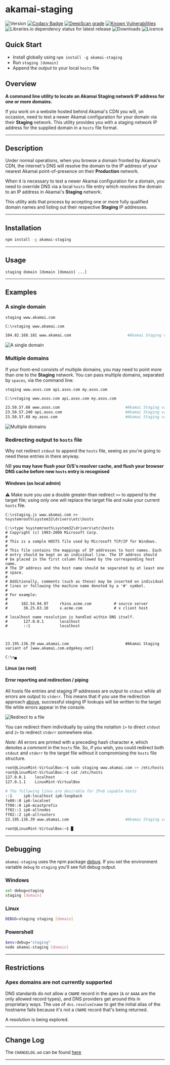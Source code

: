 # akamai-staging

![Version](https://img.shields.io/npm/v/akamai-staging.svg?style=plastic)
[![Codacy Badge](https://api.codacy.com/project/badge/Grade/77426eb3f96e4e8d9cc4048e4b13bc1e)](https://www.codacy.com?utm_source=bitbucket.org&amp;utm_medium=referral&amp;utm_content=MarkSMurphy/staging&amp;utm_campaign=Badge_Grade)
[![DeepScan grade](https://deepscan.io/api/teams/11497/projects/14396/branches/266781/badge/grade.svg)](https://deepscan.io/dashboard#view=project&tid=11497&pid=14396&bid=266781)
[![Known Vulnerabilities](https://snyk.io/test/npm/akamai-staging/badge.svg)](https://snyk.io/test/npm/akamai-staging)
![Libraries.io dependency status for latest release](https://img.shields.io/librariesio/release/npm/akamai-staging.svg?style=plastic)
![Downloads](https://img.shields.io/npm/dm/akamai-staging.svg?style=plastic)
![Licence](https://img.shields.io/npm/l/akamai-staging.svg?style=plastic)

## Quick Start

- Install globally using `npm install -g akamai-staging`
- Run `staging [domain]`
- Append the output to your local `hosts` file

## Overview

**A command line utility to locate an Akamai Staging network IP address for one or more domains.**

If you work on a website hosted behind Akamai's CDN you will, on occasion, need to test a newer Akamai configuration for your domain via their **Staging** network.  This utility provides you with a staging network IP address for the supplied domain in a `hosts` file format.

---

## Description

Under normal operations, when you browse a domain fronted by Akamai's CDN, the internet's DNS will resolve the domain to the IP address of your nearest Akamai point-of-presence on their **Production** network.

When it is necessary to test a newer Akamai configuration for a domain, you need to override DNS via a local `hosts` file entry which resolves the domain to an IP address in Akamai's **Staging** network.

This utility aids that process by accepting one or more fully qualified domain names and listing out their respective **Staging** IP addresses.

---

## Installation

```bash
npm install -g akamai-staging
```

---

## Usage

`staging domain [domain [domain] ...]`

---

## Examples

### A single domain

`staging www.akamai.com`

```bash
C:\>staging www.akamai.com

104.82.168.181 www.akamai.com                         #Akamai Staging variant of [www.akamai.com.edgekey.net]

```

![A single domain](https://marksmurphy.github.io/img/akamai-staging.single-domain.gif)

### Multiple domains

If your front-end consists of multiple domains, you may need to point more than one to the **Staging** network.  You can pass multiple domains, separated by `spaces`, via the command line:

`staging www.asos.com api.asos.com my.asos.com`

```bash
C:\>staging www.asos.com api.asos.com my.asos.com

23.50.57.68 www.asos.com                             #Akamai Staging variant of [snir.www.asos.com.v4.edgekey.net]
23.50.57.240 api.asos.com                            #Akamai Staging variant of [snir.asos.com.v4.edgekey.net]
23.50.57.68 my.asos.com                              #Akamai Staging variant of [snir.www.asos.com.v4.edgekey.net]

```

![Multiple domains](https://marksmurphy.github.io/img/akamai-staging.multiple-domains.gif)

### Redirecting output to `hosts` file

Why not redirect `stdout` to append the `hosts` file, seeing as you're going to need these entries in there anyway.

*NB* **you may have flush your O/S's resolver cache, and flush your browser DNS cache before new `hosts` entry is recognised**

#### Windows (as local admin)

⚠ Make sure you use a double greater-than redirect `>>` to *append* to the target file; using only one will replace the target file and nuke your current `hosts` file.

```text
C:\>staging.js www.akamai.com >> %systemroot%\system32\drivers\etc\hosts

C:\>type %systemroot%\system32\drivers\etc\hosts
# Copyright (c) 1993-2009 Microsoft Corp.
#
# This is a sample HOSTS file used by Microsoft TCP/IP for Windows.
#
# This file contains the mappings of IP addresses to host names. Each
# entry should be kept on an individual line. The IP address should
# be placed in the first column followed by the corresponding host name.
# The IP address and the host name should be separated by at least one
# space.
#
# Additionally, comments (such as these) may be inserted on individual
# lines or following the machine name denoted by a '#' symbol.
#
# For example:
#
#      102.54.94.97     rhino.acme.com          # source server
#       38.25.63.10     x.acme.com              # x client host

# localhost name resolution is handled within DNS itself.
#       127.0.0.1       localhost
#       ::1             localhost



23.195.136.39 www.akamai.com                         #Akamai Staging variant of [www.akamai.com.edgekey.net]

C:\>▄
```

#### Linux (as root)

#### Error reporting and redirection / piping

All hosts file entries and staging IP addresses are output to `stdout` while all errors are output to `stderr`.
This means that if you use the redirection approach [above](#redirecting-output-to-hosts-file), successful staging IP lookups will be written to the target file while errors appear in the console.

![Redirect to a file](https://marksmurphy.github.io/img/akamai-staging.redirect-to-file.gif)

You can redirect them individually by using the notation `1>` to direct `stdout` and `2>` to redirect `stderr` somewhere else.

*Note*: All errors are printed with a preceding hash character `#`, which denotes a *comment* in the `hosts` file. So, if you wish, you could redirect both `stdout` and `stderr` to the target file without it compromising the `hosts` file structure.

```bash
root@LinuxMint-VirtualBox:~$ sudo staging www.akamai.com >> /etc/hosts
root@LinuxMint-VirtualBox:~$ cat /etc/hosts
127.0.0.1    localhost
127.0.1.1    LinuxMint-VirtualBox

# The following lines are desirable for IPv6 capable hosts
::1     ip6-localhost ip6-loopback
fe00::0 ip6-localnet
ff00::0 ip6-mcastprefix
ff02::1 ip6-allnodes
ff02::2 ip6-allrouters
23.195.136.39 www.akamai.com                         #Akamai Staging variant of [www.akamai.com.edgekey.net]

root@LinuxMint-VirtualBox:~$ █
```

---

## Debugging

`akamai-staging` uses the npm package [debug](https://www.npmjs.com/package/debug "www.npmjs.com").  If you set the environment variable `debug` to `staging` you'll see full debug output.

### Windows

```bash
set debug=staging
staging [domain]
```

### Linux

```bash
DEBUG=staging staging [domain]
```

### Powershell

```bash
$env:debug="staging"
node akamai-staging [domain]
```

---

## Restrictions

### Apex domains are not currently supported

DNS standards do not allow a `CNAME` record in the apex (`A` or `AAAA` are the only allowed record types), and DNS providers get around this in proprietary ways.  The use of `dns.resolveCname` to get the initial alias of the hostname fails because it's not a `CNAME` record that's being returned.

A resolution is being explored.

---

## Change Log

The `CHANGELOG.md` can be found [here](./CHANGELOG.md)

---

